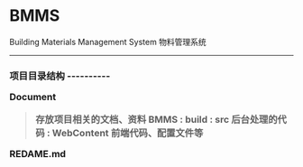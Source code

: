 
# **BMMS**  
Building Materials Management System 物料管理系统
___
<h3>项目目录结构
----------

**Document**
>存放项目相关的文档、资料
**BMMS**
 :  build
 :  src
 > 后台处理的代码
 : WebContent
 > 前端代码、配置文件等
 
**REDAME.md**
